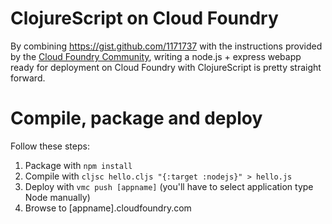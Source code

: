 # ClojureScript on Cloud Foundry
By combining <https://gist.github.com/1171737> with the instructions provided by the [Cloud Foundry Community](http://support.cloudfoundry.com/entries/505133-deploying-a-node-js-app-with-npm-dependencies), writing a node.js + express webapp ready for deployment on Cloud Foundry with ClojureScript is pretty straight forward.

# Compile, package and deploy
Follow these steps:

1. Package with `npm install`
2. Compile with `cljsc hello.cljs "{:target :nodejs}" > hello.js`
3. Deploy with `vmc push [appname]` (you'll have to select application type Node manually)
4. Browse to [appname].cloudfoundry.com

